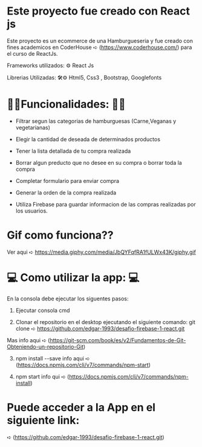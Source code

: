 # Este proyecto fue creado con React js

Este proyecto es un ecommerce de una Hamburgueseria y fue creado con fines academicos en CoderHouse ➪ (https://www.coderhouse.com/)
para el curso de ReactJs.

Frameworks utilizados: ⚙
React Js


Librerias Utilizadas: 🛠⚙
Html5, Css3 , Bootstrap, Googlefonts


#  🍔🍔Funcionalidades: 🍔🍔

* Filtrar segun las categorias de hamburguesas (Carne,Veganas y vegetarianas)

* Elegir la cantidad de deseada de determinados productos

* Tener la lista detallada de tu compra realizada

* Borrar algun preducto que no desee en su compra o borrar toda la compra

* Completar formulario para enviar compra

* Generar la orden de la compra realizada

* Utiliza Firebase para guardar informacion de las compras realizadas por los usuarios.

# Gif como funciona??
 Ver aqui ➪ https://media.giphy.com/media/JbQYFqfRA1fULWx43K/giphy.gif

#  💻 Como utilizar la app: 💻

En la consola debe ejecutar los siguentes pasos:

1) Ejecutar consola cmd

2) Clonar el repositorio en el desktop ejecutando el siguiente comando:
 git clone ➪ https://github.com/edgar-1993/desafio-firebase-1-react.git
 
 Mas info aqui ➪ (https://git-scm.com/book/es/v2/Fundamentos-de-Git-Obteniendo-un-repositorio-Git)

3) npm install --save
 info aqui ➪ (https://docs.npmjs.com/cli/v7/commands/npm-start) 

4) npm start
 info qui ➪ (https://docs.npmjs.com/cli/v7/commands/npm-install)

 #  Puede acceder a la App en el siguiente link:
 
 ➪ (https://github.com/edgar-1993/desafio-firebase-1-react.git)

